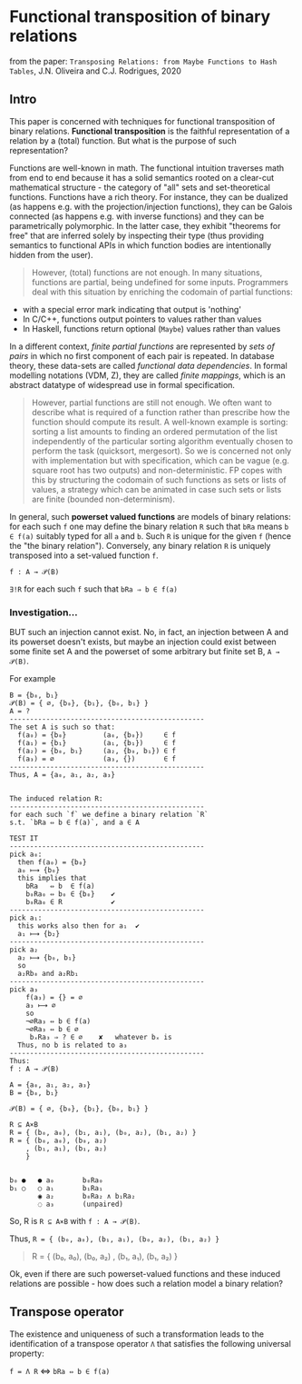 # Functional transposition of binary relations

from the paper: `Transposing Relations: from Maybe Functions to Hash Tables`, J.N. Oliveira and C.J. Rodrigues, 2020

## Intro

This paper is concerned with techniques for functional transposition of binary relations. **Functional transposition** is the faithful representation of a relation by a (total) function. But what is the purpose of such representation?

Functions are well-known in math. The functional intuition traverses math from end to end because it has a solid semantics rooted on a clear-cut mathematical structure - the category of "all" sets and set-theoretical functions. Functions have a rich theory. For instance, they can be dualized (as happens e.g. with the projection/injection functions), they can be Galois connected (as happens e.g. with inverse functions) and they can be parametrically polymorphic. In the latter case, they exhibit "theorems for free" that are inferred solely by inspecting their type (thus providing semantics to functional APIs in which function bodies are intentionally hidden from the user).

>However, (total) functions are not enough. 
In many situations, functions are partial, being undefined for some inputs. Programmers deal with this situation by enriching the codomain of partial functions:
- with a special error mark indicating that output is 'nothing'
- In C/C++, functions output pointers to values rather than values
- In Haskell, functions return optional (`Maybe`) values rather than values

In a different context, *finite partial functions* are represented by *sets of pairs* in which no first component of each pair is repeated. In database theory, these data-sets are called *functional data dependencies*. In formal modelling notations (VDM, Z), they are called *finite mappings*, which is an abstract datatype of widespread use in formal specification.

>However, partial functions are still not enough. 
We often want to describe what is required of a function rather than prescribe how the function should compute its result. A well-known example is sorting: sorting a list amounts to finding an ordered permutation of the list independently of the particular sorting algorithm eventually chosen to perform the task (quicksort, mergesort). So we is concerned not only with implementation but with specification, which can be vague (e.g. square root has two outputs) and non-deterministic. FP copes with this by structuring the codomain of such functions as sets or lists of values, a strategy which can be animated in case such sets or lists are finite (bounded non-determinism).

In general, such **powerset valued functions** are models of binary relations: for each such `f` one may define the binary relation `R` such that `bRa` means `b ∈ f(a)` suitably typed for all `a` and `b`. Such `R` is unique for the given `f` (hence the "the binary relation"). Conversely, any binary relation `R` is uniquely transposed into a set-valued function `f`.

`f : A → 𝒫(B)`

`∃!R` for each such `f` such that `bRa ⇒ b ∈ f(a)`


### Investigation…

BUT such an injection cannot exist. No, in fact, an injection between A and its powerset doesn't exists, but maybe an injection could exist between some finite set A and the powerset of some arbitrary but finite set B, `A → 𝒫(B)`.


For example
```
B = {b₀, b₁}
𝒫(B) = { ∅, {b₀}, {b₁}, {b₀, b₁} }
A = ?
------------------------------------------------
The set A is such so that:
  f(a₀) = {b₀}         (a₀, {b₀})     ∈ f
  f(a₁) = {b₁}         (a₁, {b₁})     ∈ f
  f(a₂) = {b₀, b₁}     (a₂, {b₀, b₁}) ∈ f
  f(a₃) = ∅            (a₃, {})       ∈ f
------------------------------------------------
Thus, A = {a₀, a₁, a₂, a₃}


The induced relation R:
------------------------------------------------
for each such `f` we define a binary relation `R`
s.t. `bRa ⇔ b ∈ f(a)`, and a ∈ A

TEST IT
------------------------------------------------
pick a₀:
  then f(a₀) = {b₀}
  a₀ ⟼ {b₀}
  this implies that
    bRa   ⇔ b  ∈ f(a)
    b₀Ra₀ ⇔ b₀ ∈ {b₀}    ✔
    b₀Ra₀ ∈ R            ✔
------------------------------------------------
pick a₁:
  this works also then for a₁  ✔
  a₁ ⟼ {b₂}
------------------------------------------------
pick a₂
  a₂ ⟼ {b₀, b₁}
  so
  a₂Rb₀ and a₂Rb₁
------------------------------------------------
pick a₃
    f(a₃) = {} = ∅
    a₃ ⟼ ∅
    so
    ¬∅Ra₃ ⇔ b ∈ f(a)
    ¬∅Ra₃ ⇔ b ∈ ∅
     bₓRa₃ ⇒ ? ∈ ∅    ✘   whatever bₓ is
  Thus, no b is related to a₃
------------------------------------------------
Thus:
f : A → 𝒫(B)

A = {a₀, a₁, a₂, a₃}
B = {b₀, b₁}

𝒫(B) = { ∅, {b₀}, {b₁}, {b₀, b₁} }

R ⊆ A×B
R = { (b₀, a₀), (b₁, a₁), (b₀, a₂), (b₁, a₂) }
R = { (b₀, a₀), (b₀, a₂)
    , (b₁, a₁), (b₁, a₂)
    }


b₀ ●   ● a₀       b₀Ra₀
b₁ ○   ○ a₁       b₁Ra₁
       ◉ a₂       b₀Ra₂ ∧ b₁Ra₂
       ◌ a₃       (unpaired)
```

So, R is `R ⊆ A×B` with `f : A → 𝒫(B)`.

Thus, `R = { (b₀, a₀), (b₁, a₁), (b₀, a₂), (b₁, a₂) }`

>R = { (b₀, a₀), (b₀, a₂)
>    , (b₁, a₁), (b₁, a₂) }


Ok, even if there are such powerset-valued functions and these induced relations are possible - how does such a relation model a binary relation?



## Transpose operator

The existence and uniqueness of such a transformation leads to the identification of a transpose operator `Λ` that satisfies the following universal property:

`f = Λ R` ⇔ `bRa ⇔ b ∈ f(a)`
